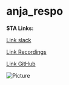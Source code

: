 # anja_respo
**STA Links:**

[Link slack](https://app.slack.com/client/T02CJQR7E8N/C02CARBL5SB/thread/C02CARBL5SB-1632234586.001400)

[Link Recordings](https://tube.switch.ch/channels/RWOtNGIrWT)

[Link GitHub](https://github.com/sta426hs2021/material)

![Picture](https://hddesktopwallpapers.in/wp-content/uploads/2015/09/chipmunk-picture.jpg)